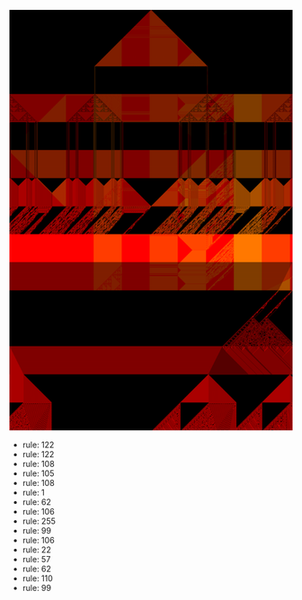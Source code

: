 ![photo](./output.png) 
 * rule: 122
* rule: 122
* rule: 108
* rule: 105
* rule: 108
* rule: 1
* rule: 62
* rule: 106
* rule: 255
* rule: 99
* rule: 106
* rule: 22
* rule: 57
* rule: 62
* rule: 110
* rule: 99
